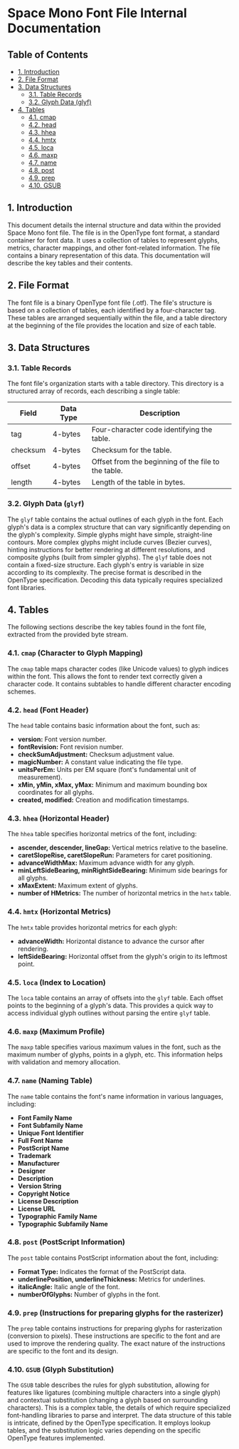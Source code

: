 # Space Mono Font File Internal Documentation

## Table of Contents

* [1. Introduction](#1-introduction)
* [2. File Format](#2-file-format)
* [3. Data Structures](#3-data-structures)
    * [3.1. Table Records](#31-table-records)
    * [3.2. Glyph Data (glyf)](#32-glyph-data-glyf)
* [4. Tables](#4-tables)
    * [4.1. cmap](#41-cmap)
    * [4.2. head](#42-head)
    * [4.3. hhea](#43-hhea)
    * [4.4. hmtx](#44-hmtx)
    * [4.5. loca](#45-loca)
    * [4.6. maxp](#46-maxp)
    * [4.7. name](#47-name)
    * [4.8. post](#48-post)
    * [4.9. prep](#49-prep)
    * [4.10. GSUB](#410-gsub)


<a name="1-introduction"></a>
## 1. Introduction

This document details the internal structure and data within the provided Space Mono font file.  The file is in the OpenType font format, a standard container for font data. It uses a collection of tables to represent glyphs, metrics, character mappings, and other font-related information. The file contains a binary representation of this data.  This documentation will describe the key tables and their contents.

<a name="2-file-format"></a>
## 2. File Format

The font file is a binary OpenType font file (.otf). The file's structure is based on a collection of tables, each identified by a four-character tag. These tables are arranged sequentially within the file, and a table directory at the beginning of the file provides the location and size of each table.

<a name="3-data-structures"></a>
## 3. Data Structures

<a name="31-table-records"></a>
### 3.1. Table Records

The font file's organization starts with a table directory. This directory is a structured array of records, each describing a single table:

| Field          | Data Type | Description                                         |
|-----------------|------------|-----------------------------------------------------|
| tag             | 4-bytes    | Four-character code identifying the table.         |
| checksum         | 4-bytes    | Checksum for the table.                             |
| offset          | 4-bytes    | Offset from the beginning of the file to the table. |
| length          | 4-bytes    | Length of the table in bytes.                       |


<a name="32-glyph-data-glyf"></a>
### 3.2. Glyph Data (`glyf`)

The `glyf` table contains the actual outlines of each glyph in the font.  Each glyph's data is a complex structure that can vary significantly depending on the glyph's complexity.  Simple glyphs might have simple, straight-line contours. More complex glyphs might include curves (Bezier curves), hinting instructions for better rendering at different resolutions, and composite glyphs (built from simpler glyphs).  The `glyf` table does not contain a fixed-size structure. Each glyph's entry is variable in size according to its complexity.  The precise format is described in the OpenType specification.  Decoding this data typically requires specialized font libraries.

<a name="4-tables"></a>
## 4. Tables

The following sections describe the key tables found in the font file, extracted from the provided byte stream.

<a name="41-cmap"></a>
### 4.1. `cmap` (Character to Glyph Mapping)

The `cmap` table maps character codes (like Unicode values) to glyph indices within the font. This allows the font to render text correctly given a character code.  It contains subtables to handle different character encoding schemes.

<a name="42-head"></a>
### 4.2. `head` (Font Header)

The `head` table contains basic information about the font, such as:

* **version:** Font version number.
* **fontRevision:** Font revision number.
* **checkSumAdjustment:** Checksum adjustment value.
* **magicNumber:** A constant value indicating the file type.
* **unitsPerEm:** Units per EM square (font's fundamental unit of measurement).
* **xMin, yMin, xMax, yMax:** Minimum and maximum bounding box coordinates for all glyphs.
* **created, modified:** Creation and modification timestamps.


<a name="43-hhea"></a>
### 4.3. `hhea` (Horizontal Header)

The `hhea` table specifies horizontal metrics of the font, including:

* **ascender, descender, lineGap:**  Vertical metrics relative to the baseline.
* **caretSlopeRise, caretSlopeRun:**  Parameters for caret positioning.
* **advanceWidthMax:** Maximum advance width for any glyph.
* **minLeftSideBearing, minRightSideBearing:** Minimum side bearings for all glyphs.
* **xMaxExtent:** Maximum extent of glyphs.
* **number of HMetrics:** The number of horizontal metrics in the `hmtx` table.


<a name="44-hmtx"></a>
### 4.4. `hmtx` (Horizontal Metrics)

The `hmtx` table provides horizontal metrics for each glyph:

* **advanceWidth:** Horizontal distance to advance the cursor after rendering.
* **leftSideBearing:**  Horizontal offset from the glyph's origin to its leftmost point.


<a name="45-loca"></a>
### 4.5. `loca` (Index to Location)

The `loca` table contains an array of offsets into the `glyf` table. Each offset points to the beginning of a glyph's data.  This provides a quick way to access individual glyph outlines without parsing the entire `glyf` table.

<a name="46-maxp"></a>
### 4.6. `maxp` (Maximum Profile)

The `maxp` table specifies various maximum values in the font, such as the maximum number of glyphs, points in a glyph, etc.  This information helps with validation and memory allocation.

<a name="47-name"></a>
### 4.7. `name` (Naming Table)

The `name` table contains the font's name information in various languages, including:

* **Font Family Name**
* **Font Subfamily Name**
* **Unique Font Identifier**
* **Full Font Name**
* **PostScript Name**
* **Trademark**
* **Manufacturer**
* **Designer**
* **Description**
* **Version String**
* **Copyright Notice**
* **License Description**
* **License URL**
* **Typographic Family Name**
* **Typographic Subfamily Name**


<a name="48-post"></a>
### 4.8. `post` (PostScript Information)

The `post` table contains PostScript information about the font, including:

* **Format Type:** Indicates the format of the PostScript data.
* **underlinePosition, underlineThickness:** Metrics for underlines.
* **italicAngle:** Italic angle of the font.
* **numberOfGlyphs:** Number of glyphs in the font.


<a name="49-prep"></a>
### 4.9. `prep` (Instructions for preparing glyphs for the rasterizer)

The `prep` table contains instructions for preparing glyphs for rasterization (conversion to pixels). These instructions are specific to the font and are used to improve the rendering quality.  The exact nature of the instructions are specific to the font and its design.

<a name="410-gsub"></a>
### 4.10. `GSUB` (Glyph Substitution)

The `GSUB` table describes the rules for glyph substitution, allowing for features like ligatures (combining multiple characters into a single glyph) and contextual substitution (changing a glyph based on surrounding characters).  This is a complex table, the details of which require specialized font-handling libraries to parse and interpret.  The data structure of this table is intricate, defined by the OpenType specification.  It employs lookup tables, and the substitution logic varies depending on the specific OpenType features implemented.
